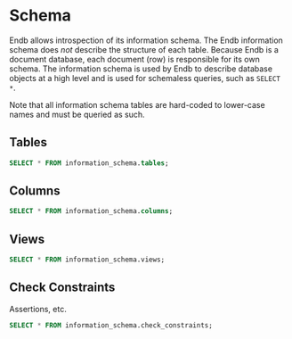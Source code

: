 # Schema

Endb allows introspection of its information schema.
The Endb information schema does _not_ describe the structure of
each table.
Because Endb is a document database, each document (row) is responsible
for its own schema.
The information schema is used by Endb to describe database objects
at a high level and is used for schemaless queries, such as `SELECT *`.

Note that all information schema tables are hard-coded to
lower-case names and must be queried as such.

## Tables

```sql
SELECT * FROM information_schema.tables;
```

## Columns

```sql
SELECT * FROM information_schema.columns;
```

## Views

```sql
SELECT * FROM information_schema.views;
```

## Check Constraints

Assertions, etc.

```sql
SELECT * FROM information_schema.check_constraints;
```
